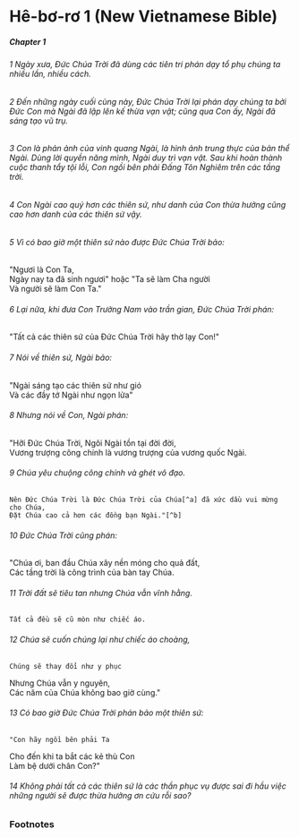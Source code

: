 
# Hê-bơ-rơ 1 (New Vietnamese Bible)
##### Chapter 1
###### 1 Ngày xưa, Đức Chúa Trời đã dùng các tiên tri phán dạy tổ phụ chúng ta nhiều lần, nhiều cách.  
###### 2 Đến những ngày cuối cùng này, Đức Chúa Trời lại phán dạy chúng ta bởi Đức Con mà Ngài đã lập lên kế thừa vạn vật; cũng qua Con ấy, Ngài đã sáng tạo vũ trụ.  
###### 3 Con là phản ảnh của vinh quang Ngài, là hình ảnh trung thực của bản thể Ngài. Dùng lời quyền năng mình, Ngài duy trì vạn vật. Sau khi hoàn thành cuộc thanh tẩy tội lỗi, Con ngồi bên phải Đấng Tôn Nghiêm trên các tầng trời.  
###### 4 Con Ngài cao quý hơn các thiên sứ, như danh của Con thừa hưởng cũng cao hơn danh của các thiên sứ vậy.

###### 5 Vì có bao giờ một thiên sứ nào được Đức Chúa Trời bảo:
"Ngươi là Con Ta,  
    Ngày nay ta đã sinh ngươi"
hoặc
"Ta sẽ làm Cha người  
    Và người sẽ làm Con Ta."

###### 6 Lại nữa, khi đưa Con Trưởng Nam vào trần gian, Đức Chúa Trời phán:
"Tất cả các thiên sứ của Đức Chúa Trời hãy thờ lạy Con!"

###### 7 Nói về thiên sứ, Ngài bảo:
"Ngài sáng tạo các thiên sứ như gió  
    Và các đầy tớ Ngài như ngọn lửa"

###### 8 Nhưng nói về Con, Ngài phán:
"Hỡi Đức Chúa Trời, Ngôi Ngài tồn tại đời đời,  
    Vương trượng công chính là vương trượng của vương quốc Ngài.  

###### 9 Chúa yêu chuộng công chính và ghét vô đạo.  
    Nên Đức Chúa Trời là Đức Chúa Trời của Chúa[^a] đã xức dầu vui mừng cho Chúa,  
    Đặt Chúa cao cả hơn các đồng bạn Ngài."[^b]

###### 10 Đức Chúa Trời cũng phán:
"Chúa ơi, ban đầu Chúa xây nền móng cho quả đất,  
    Các tầng trời là công trình của bàn tay Chúa.  

###### 11 Trời đất sẽ tiêu tan nhưng Chúa vẫn vĩnh hằng.  
    Tất cả đều sẽ cũ mòn như chiếc áo.  

###### 12 Chúa sẽ cuốn chúng lại như chiếc áo choàng,  
    Chúng sẽ thay đổi như y phục  
Nhưng Chúa vẫn y nguyên,  
    Các năm của Chúa không bao giờ cùng."

###### 13 Có bao giờ Đức Chúa Trời phán bảo một thiên sứ:
    "Con hãy ngồi bên phải Ta  
Cho đến khi ta bắt các kẻ thù Con  
    Làm bệ dưới chân Con?"

###### 14 Không phải tất cả các thiên sứ là các thần phục vụ được sai đi hầu việc những người sẽ được thừa hưởng ơn cứu rỗi sao?

### Footnotes
[^a]: 1:9 Ctd: cho nên, hỡi Đức Chúa Trời, Đức Chúa Trời của Chúa
[^b]: 1:9 Ctd: xức dầu vui mừng cho Chúa hơn các đồng bạn Ngài

